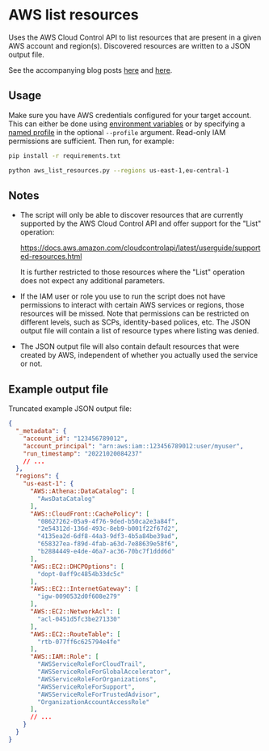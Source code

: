 # AWS list resources

Uses the AWS Cloud Control API to list resources that are present in a given AWS account and region(s). Discovered
resources are written to a JSON output file. 

See the accompanying blog posts 
[here](https://medium.com/@michael.kirchner/how-to-list-all-resources-in-your-aws-account-c3f18061f71b) and 
[here](https://medium.com/@michael.kirchner/exploring-aws-resource-explorer-825498b5307d).


## Usage

Make sure you have AWS credentials configured for your target account. This can either be done using [environment 
variables](https://docs.aws.amazon.com/cli/latest/userguide/cli-configure-envvars.html) or by specifying a [named 
profile](https://docs.aws.amazon.com/cli/latest/userguide/cli-configure-profiles.html) in the optional `--profile` 
argument. Read-only IAM permissions are sufficient. Then run, for example:
```bash
pip install -r requirements.txt

python aws_list_resources.py --regions us-east-1,eu-central-1
```


## Notes

* The script will only be able to discover resources that are currently supported by the AWS Cloud Control API and
  offer support for the "List" operation:

  https://docs.aws.amazon.com/cloudcontrolapi/latest/userguide/supported-resources.html
  
  It is further restricted to those resources where the "List" operation does not expect any additional parameters.

* If the IAM user or role you use to run the script does not have permissions to interact with certain AWS services or
  regions, those resources will be missed. Note that permissions can be restricted on different levels, such as SCPs, 
  identity-based polices, etc. The JSON output file will contain a list of resource types where listing was denied.

* The JSON output file will also contain default resources that were created by AWS, independent of whether you 
  actually used the service or not.


## Example output file

Truncated example JSON output file:
```json
{
  "_metadata": {
    "account_id": "123456789012",
    "account_principal": "arn:aws:iam::123456789012:user/myuser",
    "run_timestamp": "20221020084237"
    // ...
  },
  "regions": {
    "us-east-1": {
      "AWS::Athena::DataCatalog": [
        "AwsDataCatalog"
      ],
      "AWS::CloudFront::CachePolicy": [
        "08627262-05a9-4f76-9ded-b50ca2e3a84f",
        "2e54312d-136d-493c-8eb9-b001f22f67d2",
        "4135ea2d-6df8-44a3-9df3-4b5a84be39ad",
        "658327ea-f89d-4fab-a63d-7e88639e58f6",
        "b2884449-e4de-46a7-ac36-70bc7f1ddd6d"
      ],
      "AWS::EC2::DHCPOptions": [
        "dopt-0aff9c4854b33dc5c"
      ],
      "AWS::EC2::InternetGateway": [
        "igw-0090532d0f608e279"
      ],
      "AWS::EC2::NetworkAcl": [
        "acl-0451d5fc3be271330"
      ],
      "AWS::EC2::RouteTable": [
        "rtb-077ff6c625794e4fe"
      ],
      "AWS::IAM::Role": [
        "AWSServiceRoleForCloudTrail",
        "AWSServiceRoleForGlobalAccelerator",
        "AWSServiceRoleForOrganizations",
        "AWSServiceRoleForSupport",
        "AWSServiceRoleForTrustedAdvisor",
        "OrganizationAccountAccessRole"
      ],
      // ...
    }
  }
}
```
